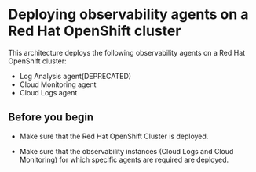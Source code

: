 # Deploying observability agents on a Red Hat OpenShift cluster

This architecture deploys the following observability agents on a Red Hat OpenShift cluster:

* Log Analysis agent(DEPRECATED)
* Cloud Monitoring agent
* Cloud Logs agent

## Before you begin

* Make sure that the Red Hat OpenShift Cluster is deployed.

* Make sure that the observability instances (Cloud Logs and Cloud Monitoring) for which specific agents are required are deployed.
